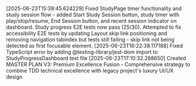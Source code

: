 [2025-06-23T15:39:45.624229] Fixed StudyPage timer functionality and study session flow - added Start Study Session button, study timer with play/stop/resume, End Session button, and recent session indicator on dashboard. Study progress E2E tests now pass (25/30). Attempted to fix accessibility E2E tests by updating Layout skip link positioning and removing navigation tabindex but tests still failing - skip link not being detected as first focusable element.
[2025-06-23T16:22:38.117188] Fixed TypeScript error by adding @testing-library/jest-dom import to StudyProgressDashboard test file
[2025-06-23T17:10:32.288650] Created MASTER PLAN V3: Premium Excellence Fusion - Comprehensive strategy to combine TDD technical excellence with legacy project's luxury UI/UX design
